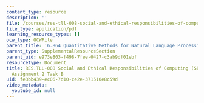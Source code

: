 ```yaml
---
content_type: resource
description: ''
file: /courses/res-tll-008-social-and-ethical-responsibilities-of-computing-serc-fall-2021/fe3bb439ec067d10ce2e371510e8c59d_MITRES-TLL008F21-6864taskb.pdf
file_type: application/pdf
learning_resource_types: []
ocw_type: OCWFile
parent_title: '6.864 Quantitative Methods for Natural Language Processing '
parent_type: SupplementalResourceSection
parent_uid: e973e803-f498-7fee-0427-c3ab9df01ebf
resourcetype: Document
title: RES.TLL-008 Social and Ethical Responsibilities of Computing (SERC), 6.864
  Assignment 2 Task B
uid: fe3bb439-ec06-7d10-ce2e-371510e8c59d
video_metadata:
  youtube_id: null
---
```


